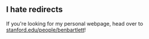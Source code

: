 ## I hate redirects

If you're looking for my personal webpage, head over to [stanford.edu/people/benbartlett](www.stanford.edu/people/benbartlett)!
